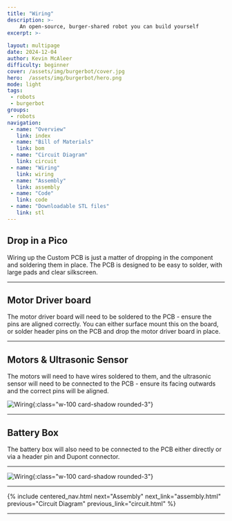 ```yaml
---
title: "Wiring"
description: >-
    An open-source, burger-shared robot you can build yourself
excerpt: >-
    
layout: multipage
date: 2024-12-04
author: Kevin McAleer
difficulty: beginner
cover: /assets/img/burgerbot/cover.jpg
hero:  /assets/img/burgerbot/hero.png
mode: light
tags:
 - robots
 - burgerbot
groups:
 - robots
navigation:
 - name: "Overview"
   link: index
 - name: "Bill of Materials"
   link: bom
 - name: "Circuit Diagram"
   link: circuit
 - name: "Wiring"
   link: wiring
 - name: "Assembly"
   link: assembly
 - name: "Code"
   link: code
 - name: "Downloadable STL files"
   link: stl
---
```


## Drop in a Pico

Wiring up the Custom PCB is just a matter of dropping in the component and soldering them in place. The PCB is designed to be easy to solder, with large pads and clear silkscreen.

---

## Motor Driver board

The motor driver board will need to be soldered to the PCB - ensure the pins are aligned correctly. You can either surface mount this on the board, or solder header pins on the PCB and drop the motor driver board in place.

---

## Motors & Ultrasonic Sensor

The motors will need to have wires soldered to them, and the ultrasonic sensor will need to be connected to the PCB - ensure its facing outwards and the correct pins will be aligned.

![Wiring](/projects/burgerbot/assets/img/wiring02.png){:class="w-100 card-shadow rounded-3"}

---

## Battery Box

The battery box will also need to be connected to the PCB either directly or via a header pin and Dupont connector.

---

![Wiring](/projects/burgerbot/assets/img/wiring.jpg){:class="w-100 card-shadow rounded-3"}

---
  
  {% include centered_nav.html next="Assembly" next_link="assembly.html" previous="Circuit Diagram" previous_link="circuit.html" %}

---
